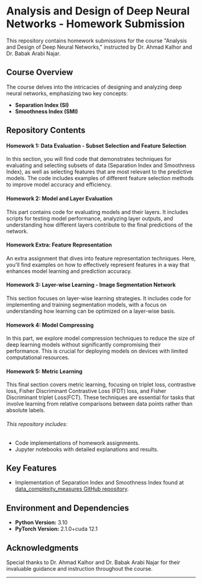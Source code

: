 
# Analysis and Design of Deep Neural Networks - Homework Submission

This repository contains homework submissions for the course "Analysis and Design of Deep Neural Networks," instructed by Dr. Ahmad Kalhor and Dr. Babak Arabi Najar. 
## Course Overview

The course delves into the intricacies of designing and analyzing deep neural networks, emphasizing two key concepts:
- **Separation Index (SI)** 
- **Smoothness Index (SMI)** 

## Repository Contents

#### Homework 1: Data Evaluation - Subset Selection and Feature Selection

In this section, you will find code that demonstrates techniques for evaluating and selecting subsets of data (Separation Index and Smoothness Index), as well as selecting features that are most relevant to the predictive models. The code includes examples of different feature selection methods to improve model accuracy and efficiency.

#### Homework 2: Model and Layer Evaluation

This part contains code for evaluating models and their layers. It includes scripts for testing model performance, analyzing layer outputs, and understanding how different layers contribute to the final predictions of the network.

#### Homework Extra: Feature Representation

An extra assignment that dives into feature representation techniques. Here, you'll find examples on how to effectively represent features in a way that enhances model learning and prediction accuracy.

#### Homework 3: Layer-wise Learning - Image Segmentation Network

This section focuses on layer-wise learning strategies. It includes code for implementing and training segmentation models, with a focus on understanding how learning can be optimized on a layer-wise basis.

#### Homework 4: Model Compressing

In this part, we explore model compression techniques to reduce the size of deep learning models without significantly compromising their performance. This is crucial for deploying models on devices with limited computational resources.

#### Homework 5: Metric Learning

This final section covers metric learning, focusing on triplet loss, contrastive loss,  Fisher Discriminant Contrastive Loss (FDT) loss, and  Fisher Discriminant triplet Loss(FCT). These techniques are essential for tasks that involve learning from relative comparisons between data points rather than absolute labels.

###### This repository includes:
- Code implementations of homework assignments.
- Jupyter notebooks with detailed explanations and results.


## Key Features

- Implementation of Separation Index and Smoothness Index found at [data_complexity_measures GitHub repository](https://github.com/Arhosseini77/data_complexity_measures).

## Environment and Dependencies

- **Python Version:** 3.10
- **PyTorch Version:** 2.1.0+cuda 12.1


## Acknowledgments

Special thanks to Dr. Ahmad Kalhor and Dr. Babak Arabi Najar for their invaluable guidance and instruction throughout the course.

---

